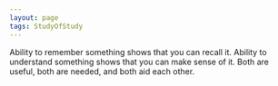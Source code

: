 ```yaml
---
layout: page
tags: StudyOfStudy 
---
```


Ability to remember something shows that you can recall it. Ability to understand something shows that you can make sense of it. Both are useful, both are needed, and both aid each other.